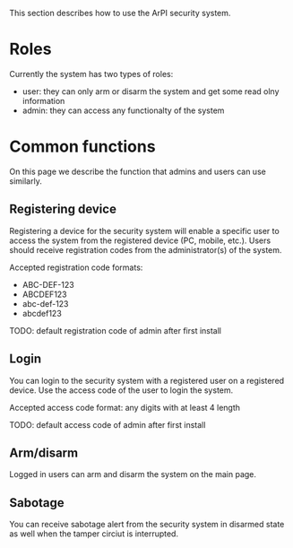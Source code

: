 This section describes how to use the ArPI security system.

# Roles

Currently the system has two types of roles:
* user: they can only arm or disarm the system and get some read olny information
* admin: they can access any functionalty of the system


# Common functions

On this page we describe the function that admins and users can use similarly.
## Registering device

Registering a device for the security system will enable a specific
user to access the system from the registered device (PC, mobile, etc.).
Users should receive registration codes from the administrator(s) of the system.

Accepted registration code formats:
* ABC-DEF-123
* ABCDEF123
* abc-def-123
* abcdef123

TODO: default registration code of admin after first install

## Login
You can login to the security system with a registered user on a registered device.
Use the access code of the user to login the system.

Accepted access code format: any digits with at least 4 length

TODO: default access code of admin after first install

## Arm/disarm

Logged in users can arm and disarm the system on the main page.

## Sabotage

You can receive sabotage alert from the security system in disarmed state
as well when the tamper circiut is interrupted.

